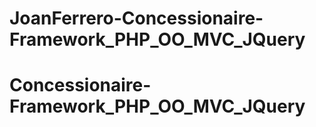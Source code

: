 # JoanFerrero-Concessionaire-Framework_PHP_OO_MVC_JQuery
# Concessionaire-Framework_PHP_OO_MVC_JQuery
